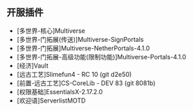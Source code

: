 ## 开服插件

- [多世界-核心]Multiverse
- [多世界-门拓展(传送)]Multiverse-SignPortals
- [多世界-门拓展]Multiverse-NetherPortals-4.1.0
- [多世界-门拓展-高级功能(限制功能)]Multiverse-Portals-4.1.0
- [经济]Vault
- [远古工艺]Slimefun4 - RC 10 (git d2e50)
- [前置-远古工艺]CS-CoreLib - DEV 83 (git 8081b)
- [权限基础]EssentialsX-2.17.2.0
- [欢迎语]ServerlistMOTD

